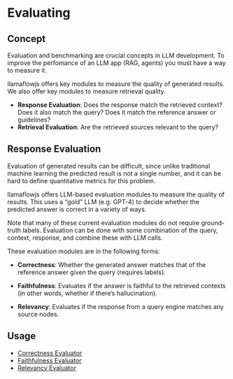 # Evaluating

## Concept

Evaluation and benchmarking are crucial concepts in LLM development. To improve the perfomance of an LLM app (RAG, agents) you must have a way to measure it.

llamaflowjs offers key modules to measure the quality of generated results. We also offer key modules to measure retrieval quality.

- **Response Evaluation**: Does the response match the retrieved context? Does it also match the query? Does it match the reference answer or guidelines?
- **Retrieval Evaluation**: Are the retrieved sources relevant to the query?

## Response Evaluation

Evaluation of generated results can be difficult, since unlike traditional machine learning the predicted result is not a single number, and it can be hard to define quantitative metrics for this problem.

llamaflowjs offers LLM-based evaluation modules to measure the quality of results. This uses a “gold” LLM (e.g. GPT-4) to decide whether the predicted answer is correct in a variety of ways.

Note that many of these current evaluation modules do not require ground-truth labels. Evaluation can be done with some combination of the query, context, response, and combine these with LLM calls.

These evaluation modules are in the following forms:

- **Correctness**: Whether the generated answer matches that of the reference answer given the query (requires labels).

- **Faithfulness**: Evaluates if the answer is faithful to the retrieved contexts (in other words, whether if there’s hallucination).

- **Relevancy**: Evaluates if the response from a query engine matches any source nodes.

## Usage

- [Correctness Evaluator](./modules/correctness.md)
- [Faithfulness Evaluator](./modules/faithfulness.md)
- [Relevancy Evaluator](./modules/relevancy.md)
